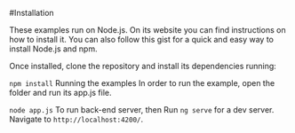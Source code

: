 #Installation


These examples run on Node.js. On its website you can find instructions on how to install it. You can also follow this gist for a quick and easy way to install Node.js and npm.

Once installed, clone the repository and install its dependencies running:

`npm install`
Running the examples
In order to run the example, open the folder and run its app.js file.


`node app.js`
To run back-end server, then
Run `ng serve` for a dev server. Navigate to `http://localhost:4200/`.













